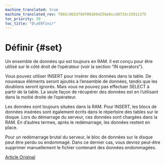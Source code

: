 ```yaml
---
machine_translated: true
machine_translated_rev: f865c9653f9df092694258e0ccdd733c339112f5
toc_priority: 39
toc_title: "D\xE9finir"
---
```


# Définir {#set}

Un ensemble de données qui est toujours en RAM. Il est conçu pour être utilisé sur le côté droit de l’opérateur (voir la section “IN operators”).

Vous pouvez utiliser INSERT pour insérer des données dans la table. De nouveaux éléments seront ajoutés à l’ensemble de données, tandis que les doublons seront ignorés.
Mais vous ne pouvez pas effectuer SELECT à partir de la table. La seule façon de récupérer des données est en l’utilisant dans la moitié droite de l’opérateur.

Les données sont toujours situées dans la RAM. Pour INSERT, les blocs de données insérées sont également écrits dans le répertoire des tables sur le disque. Lors du démarrage du serveur, ces données sont chargées dans la RAM. En d’autres termes, après le redémarrage, les données restent en place.

Pour un redémarrage brutal du serveur, le bloc de données sur le disque peut être perdu ou endommagé. Dans ce dernier cas, vous devrez peut-être supprimer manuellement le fichier contenant des données endommagées.

[Article Original](https://clickhouse.tech/docs/en/operations/table_engines/set/) <!--hide-->
